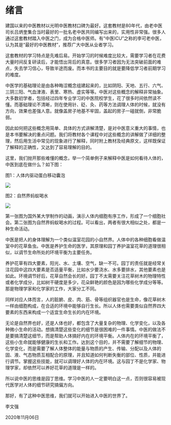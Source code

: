 # 绪言

建国以来的中医教材以光明中医教材口碑为最好。这套教材是80年代，由老中医司长吕炳奎集合当时最好的一批名老中医共同编写出来的，实用性非常强。很多人通过这套教材踏入中医之门，成为合格中医师。有“中医ICU”之称的李可老中医，认为其是“最好的中医教材”，推荐广大中医从业者学习。

这套教材的学习特点是先难后易。开始学习的时候难度比较大，需要学习者在花费大量时间反复研读后，才能悟出背后的真意。很多学习者因为无法突破前面的难点，失去学习信心，导致半途而废。而本书的主要目的就是要降低学习者前期学习的难度。

中医学的基础理论是由各种晦涩概念组建起来的，比如阴阳、天地、五行、六气、三阴三阳、气血津液、表里、寒热、虚实等等。中医对这些概念的解释非常抽象。大多数初学者，包括经过四年专业学习的中医院校学生，花了很多时间依然读不懂。而基础理论不清晰，则在使用针、砭、灸、药等方法调理人体的时候，就没有方向，效果也差强人意。就像盖房子地基不牢固，盖起的房子一碰就倒，非常脆弱。

因此如何把这些概念用简单、具体的方式讲解清楚，是对中医意义重大的事情，也是本书要解决的重点问题。我们将教材各个课程中对这些概念的讲解做了详细的整理，然后用生活中常见的现象进行了解释，同时附上教材及经典原文，这样既保证了解释的正确性，又达到了容易理解的目的。

这里，我们抛开那些难懂的概念，举一个简单例子来解释中医是如何看待人体的，中医到底在做什么？如下图：

图1：人体内驱动蛋白移动囊泡

![](img/xibaomayi1.gif)

图2：自然界蚂蚁喝水

![](img/xibaomayi2.gif)

第一张图为国外某大学制作的动画，演示人体内细胞有序工作，形成了一个细胞社会。第二张图为自然界蚂蚁喝水的过程。可以看出，两者有很大相似之处，都是一种生命活动。

中医是把人的身体理解为一个类似温室花园的小自然界。人体中的各种细胞看做温室中的花草鱼虫。中医是养护生命的医学，其原理和园丁养护温室花草的道理很相似，以调节生命所处的环境平衡为主要任务。

养护花草有四大要素，阳光、水、土壤、空气，缺一不可。园丁的责任就是经常关注花园中这四大要素是否适量平衡，比如水少要浇水、水多要排水，其他要素也是如此。环境调节好后，花草自然会长的好。园丁不太需要关注花草树木的物理特性或者化学成分，比如树干硬度是多少，花朵鲜艳的颜色是因为哪些化学成分等等。那是物理学家和化学家的工作，大家分工不同。

同样对应人体而言，人的脏腑、皮、肉、筋、骨等组织器官也是生命，像花草树木一样由细胞构成，在合适的环境中能够自行生长。所以人体也需要类似自然界四大要素的东西来构成一个适宜生命生长的内在环境。

无论是自然界也好，还是人体也好，都包含了大量复杂的物理、化学变化，以及各种微小生命的活动。想搞清楚这些变化的细节是很困难的一件事情。中医的做法不是要搞清楚这细节，而是帮助人体搞好内在的环境平衡。人体内在的环境平衡了，这些小生命就能够健康的生长和工作。达到这个目的，并不需要了解细节的物理、化学变化，而是需要了解人体整体的能量与物质的产生、传输、分配以及人体的固、液、气态物质互相配合的原理，并且知道如何判断失衡的部位、性质，并能进行调节。掌握这些技能，就可以调理好人体的内在环境。这与园丁不是化学家、物理学家，却依然可以养好花草的道理是一样的。

所以说中医的思维是园丁思维。学习中医的人一定要明白这一点，否则很容易被现代医学对人体的细节研究搞偏方向。 

那好，有了这种中医思维，我们就可以开始进入中医的世界了。



李文强

2020年11月06日 


